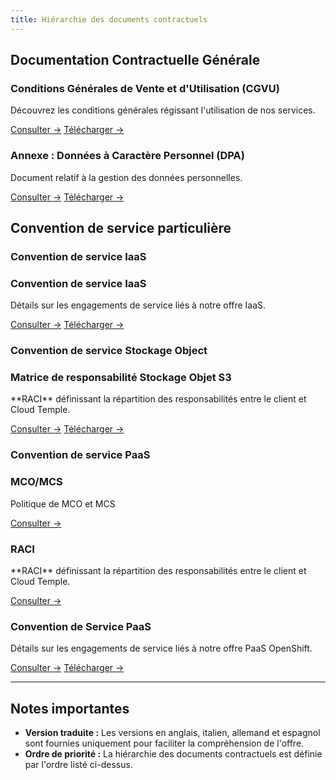 ```yaml
---
title: Hiérarchie des documents contractuels
---
```


## Documentation Contractuelle Générale

<div class="card-grid">
  <div class="card">
    <h3>Conditions Générales de Vente et d'Utilisation (CGVU)</h3>
    <p>Découvrez les conditions générales régissant l'utilisation de nos services.</p>
    <a href="/docs/governance/cgvu" class="card-link">Consulter &rarr;</a>
    <a href="/docs/governance/cgvu.docx" download="/docs/governance/cgvu.docx" class="card-link">Télécharger &rarr;</a>
  </div>

  <div class="card">
    <h3>Annexe : Données à Caractère Personnel (DPA)</h3>
    <p>Document relatif à la gestion des données personnelles.</p>
    <a href="/docs/governance/dpa" class="card-link">Consulter &rarr;</a>
    <a href="/docs/governance/dpa.docx" download="/docs/governance/dpa.docx" class="card-link">Télécharger &rarr;</a>

  </div>
</div>

## Convention de service particulière

### Convention de service IaaS

 <div class="card-grid">
  <div class="card">
    <h3>Convention de service IaaS</h3>
    <p>Détails sur les engagements de service liés à notre offre IaaS.</p>
    <a href="/docs/governance/iaas/sla_iaas" class="card-link">Consulter &rarr;</a>
    <a href="/docs/governance/iaas/sla_iaas.docx" download="/docs/governance/iaas/sla_iaas.docx" class="card-link">Télécharger &rarr;</a>
  </div>
</div>

### Convention de service Stockage Object

 <div class="card-grid">
  <div class="card">
    <h3>Matrice de responsabilité Stockage Objet S3</h3>
    <p>**RACI** définissant la répartition des responsabilités entre le client et Cloud Temple.</p>
    <a href="/docs/governance/iaas/raci_s3" class="card-link">Consulter &rarr;</a>
    <a href="/docs/governance/iaas/raci_s3.docx" download="/docs/governance/iaas/raci_s3.docx" class="card-link">Télécharger &rarr;</a>
  </div>
</div>

### Convention de service PaaS

 <div class="card-grid">
  <div class="card">
    <h3>MCO/MCS</h3>
    <p>Politique de MCO et MCS</p>
    <a href="/docs/governance/paas/mco_mcs" class="card-link">Consulter &rarr;</a>
  </div>
  <div class="card">
    <h3>RACI</h3>
    <p>**RACI** définissant la répartition des responsabilités entre le client et Cloud Temple.</p>
    <a href="/docs/governance/paas/raci" class="card-link">Consulter &rarr;</a>
  </div>
  <div class="card">
    <h3>Convention de Service PaaS</h3>
    <p>Détails sur les engagements de service liés à notre offre PaaS OpenShift.</p>
    <a href="/docs/governance/paas/service_agreement_paas" class="card-link">Consulter &rarr;</a>
    <a href="/docs/governance/paas/service_agreement_paas.docx" download="/docs/governance/paas/service_agreement_paas.docx" class="card-link">Télécharger &rarr;</a>
  </div>
</div>

---

## Notes importantes

- **Version traduite :** Les versions en anglais, italien, allemand et espagnol sont fournies uniquement pour faciliter la compréhension de l'offre.
- **Ordre de priorité :** La hiérarchie des documents contractuels est définie par l'ordre listé ci-dessus.
